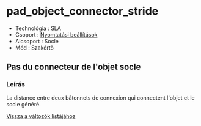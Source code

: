 # pad\_object\_connector\_stride

* Technológia : SLA
* Csoport : [Nyomtatási beállítások](../sla_printer/sla_parameters.md)
* Alcsoport : Socle
* Mód : Szakértő

## Pas du connecteur de l'objet socle

### Leírás

La distance entre deux bâtonnets de connexion qui connectent l'objet et le socle généré.

[Vissza a változók listájához](../../variable_list)

